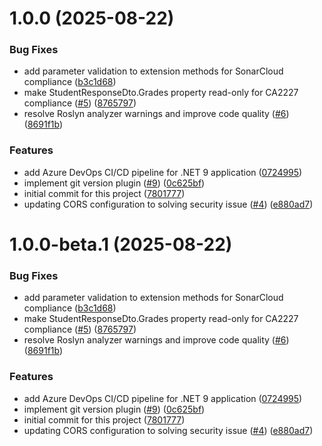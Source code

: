 # 1.0.0 (2025-08-22)


### Bug Fixes

* add parameter validation to extension methods for SonarCloud compliance ([b3c1d68](https://github.com/henriquedesouzacarvalho/StudentGradesAPI/commit/b3c1d68df3f5204990a16317cfea27ffd35c49a8))
* make StudentResponseDto.Grades property read-only for CA2227 compliance ([#5](https://github.com/henriquedesouzacarvalho/StudentGradesAPI/issues/5)) ([8765797](https://github.com/henriquedesouzacarvalho/StudentGradesAPI/commit/8765797c3c3ae0e08701a098bf24a3dbdbc7b9af))
* resolve Roslyn analyzer warnings and improve code quality ([#6](https://github.com/henriquedesouzacarvalho/StudentGradesAPI/issues/6)) ([8691f1b](https://github.com/henriquedesouzacarvalho/StudentGradesAPI/commit/8691f1b633917dfed0d10099168d35f873f89eff))


### Features

* add Azure DevOps CI/CD pipeline for .NET 9 application ([0724995](https://github.com/henriquedesouzacarvalho/StudentGradesAPI/commit/0724995941bf06fc05889180b05474d0b156d602))
* implement git version plugin ([#9](https://github.com/henriquedesouzacarvalho/StudentGradesAPI/issues/9)) ([0c625bf](https://github.com/henriquedesouzacarvalho/StudentGradesAPI/commit/0c625bf0e860f8efaee1080e4a6bf97461717f0e))
* initial commit for this project ([7801777](https://github.com/henriquedesouzacarvalho/StudentGradesAPI/commit/7801777262290ec70647f47b4d45c9ffe95718ed))
* updating CORS configuration to solving security issue ([#4](https://github.com/henriquedesouzacarvalho/StudentGradesAPI/issues/4)) ([e880ad7](https://github.com/henriquedesouzacarvalho/StudentGradesAPI/commit/e880ad712140ac24e0f6f61b7ff56ba989af0004))

# 1.0.0-beta.1 (2025-08-22)


### Bug Fixes

* add parameter validation to extension methods for SonarCloud compliance ([b3c1d68](https://github.com/henriquedesouzacarvalho/StudentGradesAPI/commit/b3c1d68df3f5204990a16317cfea27ffd35c49a8))
* make StudentResponseDto.Grades property read-only for CA2227 compliance ([#5](https://github.com/henriquedesouzacarvalho/StudentGradesAPI/issues/5)) ([8765797](https://github.com/henriquedesouzacarvalho/StudentGradesAPI/commit/8765797c3c3ae0e08701a098bf24a3dbdbc7b9af))
* resolve Roslyn analyzer warnings and improve code quality ([#6](https://github.com/henriquedesouzacarvalho/StudentGradesAPI/issues/6)) ([8691f1b](https://github.com/henriquedesouzacarvalho/StudentGradesAPI/commit/8691f1b633917dfed0d10099168d35f873f89eff))


### Features

* add Azure DevOps CI/CD pipeline for .NET 9 application ([0724995](https://github.com/henriquedesouzacarvalho/StudentGradesAPI/commit/0724995941bf06fc05889180b05474d0b156d602))
* implement git version plugin ([#9](https://github.com/henriquedesouzacarvalho/StudentGradesAPI/issues/9)) ([0c625bf](https://github.com/henriquedesouzacarvalho/StudentGradesAPI/commit/0c625bf0e860f8efaee1080e4a6bf97461717f0e))
* initial commit for this project ([7801777](https://github.com/henriquedesouzacarvalho/StudentGradesAPI/commit/7801777262290ec70647f47b4d45c9ffe95718ed))
* updating CORS configuration to solving security issue ([#4](https://github.com/henriquedesouzacarvalho/StudentGradesAPI/issues/4)) ([e880ad7](https://github.com/henriquedesouzacarvalho/StudentGradesAPI/commit/e880ad712140ac24e0f6f61b7ff56ba989af0004))

